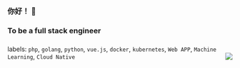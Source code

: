   ### 你好！ 👋
  ### To be a full stack engineer
  ###
  labels: `php`, `golang`, `python`, `vue.js`, `docker`, `kubernetes`, `Web APP`, `Machine Learning`, `Cloud Native`
  <img align="right" src="https://github-readme-stats.vercel.app/api?username=hide-in-code&show_icons=true&icon_color=CE1D2D&text_color=718096&bg_color=ffffff" />
<!-- <table>
  <tr>
    <td>
      
    </td>
    <td>
      <img align="right" src="https://github-readme-stats.vercel.app/api/top-langs/?username=hide-in-code&hide=javascript,html,css,makefile,CMake,C" />
    </td>
  </tr>
</table>
 -->
